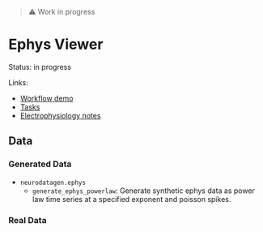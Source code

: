 > :warning: Work in progress

# Ephys Viewer

Status: in progress

Links:
- [Workflow demo](./demo_ephys-viewer.ipynb)
- [Tasks](https://github.com/orgs/holoviz-topics/projects/1/views/1?filterQuery=neuro-labels%3A%22*ephys-viewer*%22)
- [Electrophysiology notes](https://github.com/holoviz-topics/neuro/wiki/Electrophysiology-notes)

## Data

### Generated Data
- `neurodatagen.ephys`
  - `generate_ephys_powerlaw`: Generate synthetic ephys data as power law time series at a specified exponent and poisson spikes.

### Real Data
